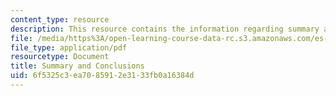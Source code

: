```yaml
---
content_type: resource
description: This resource contains the information regarding summary and conclusions.
file: /media/https%3A/open-learning-course-data-rc.s3.amazonaws.com/es-242-gender-issues-in-academics-and-academia-spring-2004/6f5325c3ea7085912e3133fb0a16384d_MITES_242S04_ses14.pdf
file_type: application/pdf
resourcetype: Document
title: Summary and Conclusions
uid: 6f5325c3-ea70-8591-2e31-33fb0a16384d
---
```

